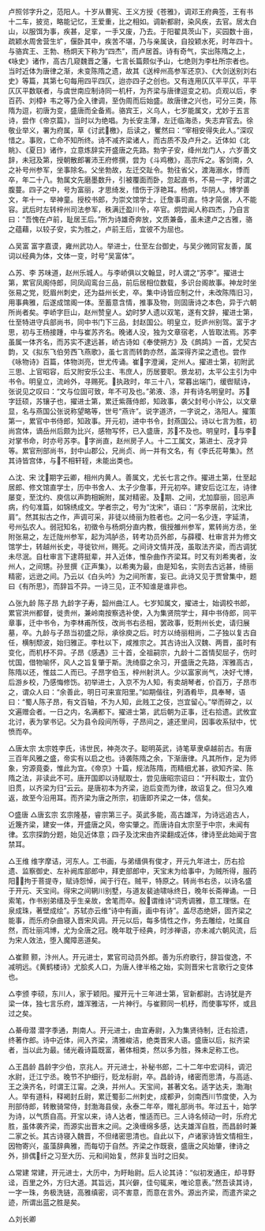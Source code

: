 <!-- { "loadSidebar": true } -->
卢照邻字升之，范阳人。十岁从曹宪、王义方授《苍雅》，调邓王府典签，王有书十二车，披览，略能记忆，王爱重，比之相如。调新都尉，染风疾，去官。居太白山，以服饵为事，疾甚，足挛，一手又废，乃去。于阳翟具茨山下，买园数十亩，疏颖水周舍营生圹，偃卧其中，疾苦不堪，乃与亲属诀，自投颖水死，时年四十。与骆宾王、王勃、杨炯天下称为“四杰”，而卢居首。诗有奇气，实出陈隋之上，《咏史》诸作，高古几窥魏晋之藩，七言长篇颇似予山，七绝则为李杜所宗者也。当时近体为唐律之渐，未变陈隋之遗，故其《送梓州高参军还京》、《大剑送别刘右史》等篇，其第七句每用四平四仄，迨亦四子之创也。又有连用仄仄平平仄，平平仄仄平数联者，与虞世南应制诗同一机杆，为齐梁与唐律逗变之初。贞观以后，李百药、刘樟衤韦之等乃全入律调，至伪周而后始盛。故唐律之兴也，可分三类，陈隋为逗，初唐为变，盛唐而全备焉。骆宾王，义乌人，七岁能属文，尤妙于五言诗，尝作《帝京篇》，当时以为绝唱。为长安主薄，左迁临海丞，失志弃官去。徐敬业举义，署为府属，草《讨武檄》，后读之，矍然曰：“宰相安得失此人。”深叹惜之。事败，亡命不知所终。诗不减齐梁诸人，而古质不及卢升之。近体如《北眺》、《夏日》诸作，立意炼辞实开盛唐之先路。勃字子安，绛州龙门人，六岁善文辞，未冠及第，授朝散郎署沛王府修撰，尝为《斗鸡檄》，高宗斥之。客剑南，久之补号州参军，坐事除名。父坐勃故，左迁交趾令。勃往省父，渡海溺水，悸而卒，年二十八。勃属文先磨墨数升，引被覆面而卧，忽起直书，不易一字，时谓之腹蔓。四子之中，号为富丽，才思绮发，惜伤于浮艳耳。杨炯，华阴人。博学善文，年十一，举神童。授校书郎，为崇文馆学士，迁詹事司直。恃才简倨，人不能容。武后时左转梓州司法参军，秩满迁盈川令，卒官。炯尝闻人称四杰，乃自言曰：“吾愧在卢前，耻居王后。”所为诗雄奇奔放，文质兼备，虽未逮卢之古雅，骆之蕴藉，以较子安，实为胜之，卢前王后，宜彼不为屈也。

△吴富
富字嘉谟，雍州武功人。举进士，仕至左台御史，与吴少微同官友善，属词以经典为体，文体一变，时号“吴富体”。

△苏、李
苏味道，赵州乐城人。与李峤俱以文翰显，时人谓之“苏李”。擢进士第，累官凤阁侍郎，同凤阎鸾台三品，前后居相位数载，多识台阁故事。神龙时坐张易之党，贬眉州刺史，还为益州长史，卒。集中诗皆应制之什，未改陈隋旧习，用事典雅，后遂成馆阁一体。至蓄意含情，推事及物，则固唐诗之本色，异于六朝所尚者矣。李峤字巨山，赵州赞皇人。幼时梦人遗以双笔，遂有文辞，擢进士第，仕至特进守兵部尚书，同中书门下三品，封赵国公。明皇立，贬庐州别驾。富于才思，初与王杨接踵，中与崔苏齐名。晚诸人没，独为文章宿老，人皆取法焉。苏李虽属一体齐名，而苏实不逮远甚，峤古诗如《奉使朔方》及《鹧鸪》一首，尤契古韵，又《拟东飞伯劳西飞燕歌》，虽七言而转韵亦然，盖深得齐梁之遗也。尝作《咏物诗》百篇，体物浏亮，世尤传诵。崔字澄澜，定州人。擢进士第，初附武三思、上官昭容，后又附安乐公主、韦庶人，历居要职。景龙初，太平公主引为中书令。明皇立，流岭外，寻赐死。执政时，年三十八，常暮出端门，缓辔赋诗，张说见之叹曰：“文与位固可致，年不可及也。”弟液、涤，并有诗名明皇时。苏字廷硕，苏镶子也，擢进士第，累迁紫薇侍郎，知政事，袭父封号小许公，以文章显，名与燕国公张说称望略等，世号“燕许”。说字道济，一字说之，洛阳人。擢策第一，累官中书侍郎，知政事。开元初，进中书令，封燕国公。诗以七言为胜，初尚宫体，谪岳州后颇为比兴，感物写怀，已入盛唐，苏不及也。明皇时，与李对掌书命，时亦号苏李。字尚直，赵州房子人。十二工属文，第进士、茂才异等。累官刑部尚书，封中山郡公，兄尚贞、尚一并有文名，有《李氏花萼集》。然其诗皆宫体，与不相轩轾，未能出类也。

△沈、宋
沈期字云卿，相州内黄人。善属文，尤长七言之作。擢进土第，仕至起居郎、修文馆直学士，历中书舍人、太子少詹事，开元初卒。建安后讫江左，诗律屡变，至沈约、庾信以声韵相婉附，属对精密。及期、之间，尤加靡丽，回忌声病，约句准篇，如锦绣成文。学者宗之，号为“沈宋”，语曰：“苏李居前，沈宋比肩”。然其拟古之作，声调可采，非徒以绮丽为胜者也。之问一名少连，字延清，号州弘农人。弱冠知名，初徵令与杨炯分直内教，俄授雒州参军，累转尚方丞，坐附张易之，左迁陇州参军，起为鸿胪丞，转考功员外郎，与薛稷、杜审言并为修文馆学士，转越州长史，寻徙钦州，赐死。之间诗文情并茂，虽取法齐梁，而古调犹未尽泯。自杜审言下逮蒋挺辈，并入近体，惟杂曲作齐梁耳。时又有刘希夷者，汝州人，之间甥。孙昱撰《正声集》，以希夷为最，由是知名，实则去古远甚，绮丽精密，远逊之间。乃云以《白头吟》为之间所害，妄已。此诗又见于贾曾集中，题曰《有所思》，而辞旨不异。一诗三见，正不知谁是谁非也。

△张九龄  陈子昂
九龄字子寿，韶州曲江人。七岁知属文，擢进士，始调校书郎，累官洪州都督，徙贵州，兼岭南按察选补使，入为集贤院学士，拜中书侍郎，同平章事，迁中书令，为李林甫所忮，改尚书右丞相，罢政事，贬荆州长史，请归展墓，卒。九龄与子昂当初盛之际，承徐庾之后。时方以绮丽相尚，二子独以复古自任，横制颓波，始归雅正。李杜以下，咸推宗之。其古诗出入汉魏、两晋，虽时有变化，而机杼不异。子昂《感遇》三十首，全祖嗣宗，九龄十二首情契屈子，伤时忧国，借物喻怀，风人之旨复肇于斯。洗绮靡之余习，开盛唐之先路，浑雅高古，陈隋以还，惟兹二人而已。子昂字伯玉，梓州射洪人。少以富家尚气，决好弋博，后游乡校，乃感悔修饬。初举进士，入京不为人知，有卖胡琴者，价百万，子昂市之，谓众人曰：“余善此，明日可来宣阳里。”如期偕往，列酒肴毕，具奉琴，语曰：“蜀人陈子昂，有文百轴，不为人知，此贱工之伎，岂宜留心。”举而碎之，以文遍赠会者。一日之内，名满都下。擢进士第，武后朝为正事，迁右拾遗。武攸宜北讨，表为掌书记。父为县令段间所辱，子昂间之，遽还里间，因事收系狱中，忧愤而卒。

△唐太宗
太宗姓李氏，讳世民，神尧次子。聪明英武，诗笔草隶卓越前古。有唐三百年风雅之盛，帝实有以启之也。诗袭陈隋之余，下渐唐律。凡其所作，足为师象，穷源竟委，惟此为宜。《帝京》十篇，规法陈隋，而精细尤甚，欲知齐梁、陈隋之法，非读此不可。唐开国即以诗赋取士，尝见唐昭宗诏曰：“开科取士，宜仍旧贯，以齐梁为归”云云。是唐初本为齐梁，迨后变而为律，故诏复之。但习久难返，故至今沿用耳。而齐梁为唐之所宗，初唐即齐梁之一体，信矣。

○盛唐
△唐玄宗
玄宗隆基，睿宗第三子。英武多能，高古雄浑，为诗远追古人，近篾齐梁，建安一体，开盛唐之风，帝实肇之。而唐诗自太宗至于中宗，未闻有律。玄宗探韵分题，始见近体意；四子及沈宋由齐梁翻成近体，律诗至此始闻于宫禁耳。

△王维
维字摩诘，河东人。工书画，与弟缙俱有俊才，开元九年进士，历右拾遗、监察御史、左补阙库部郎中，拜吏部郎中，天宝末为给事中，为贼所得，服药阳，拘于菩提寺，赋诗怨悼，闻于行在。贼平，特原之。转尚书右丞，以诗名盛于开元、天宝间。得宋之间辋川别墅，与道友裴迪啸咏终日，晚年长斋禅诵。一日索笔，作书别弟缙及乎生亲故，舍笔而卒。殷谓维诗“词秀调雅，意工理惬。在泉成珠，著壁成绘”。苏轼亦云维“诗中有画，画中有诗”。盖尽态绝妍，固齐梁之能事，而乐府杂曲寝入晋宋风调。开元以后，每多情性之作，务去雕绘，吐属自然，而壮丽鸿博，尤为全唐之冠。晚年耽于经典，时涉禅语，亦未减六朝风流，后为宋人效法，堕入魔障恶道矣。

△崔颢
颢，汴州人。开元进士，累官司动员外郎。善为乐府歌行，辞旨俊逸，不减明远。《黄鹤楼诗》尤脍炙人口，为唐人律半格之始，实则晋宋七言歌行之变体也。

△李颁
李硕，东川人，家于颖阳。擢开元十三年进士第，官新都尉。古诗犹是齐梁一体，独七言乐府，雄浑雅洁，一片神行。与崔颢同一机杼，而使事写怀，或且过之矣。

△綦毋潜
潜字季通，荆南人。开元进士，由宜寿尉，入为集贤待制，迁右拾遗，终著作郎。诗中近体，间入齐梁，清雅峻洁，绝类晋宋人语。盛唐以后，拟齐梁者，当以此为最。储光羲诗篇既富，著体相类，然以多为胜，殊未足称工也。

△王昌龄
昌龄字少伯，京兆人。开元进士，补秘书郎，二十二年中宏词科，调汜水尉，迁江宁丞。晚节不护细行，贬龙标尉，卒。昌龄诗，绪密而思清，与高适、王之涣齐名，时谓王江甯。之涣，并州人。天宝间，甚著文名。适字达夫，渤海人。举有道科，释褐封丘尉，累迁蜀彭二州刺史，成都尹，剑南西川节度使，入为刑部侍郎，转散骑常侍，封渤海县侯，永泰二年卒，赠礼部尚书。年过五十，始学为诗，以气质自高。开宝以来，诗人达者，惟适而已。三人诗名倾动一时，乐府尤胜，虽体袭齐梁，而源实出晋末之间。之涣缠绵多感，达夫雄浑自胜，而昌龄时兼二家之长。其古诗寝入魏晋，不但绪密思清也。自此以下，卢诸家诗皆文情相生，因物寄兴，虽藻辞典雅，而每切于自然。齐梁之作既衰，盛唐之风始肇，律诗之外，排偶纤之习至大历、元和间始复，然非复当时之旧矣。

△常建
常建，开元进士，大历中，为盱眙尉。后人论其诗：“似初发通庄，却寻野迳，百里之外，方归大道。其旨远，其兴僻，佳句辄来，唯论意表。”然吾读其诗，一字一珠，务极洗链，高雅缜密，词不害意，而意在言外。源出齐梁，而遣齐梁之迹，所谓出蓝之胜是矣。

△刘长卿
